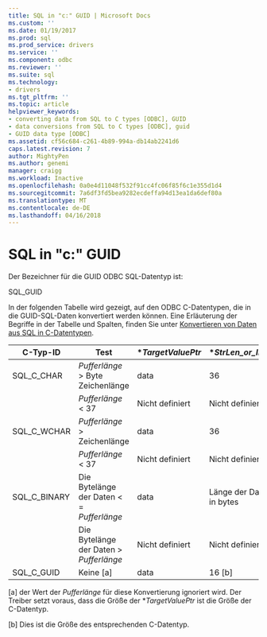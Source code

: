 ```yaml
---
title: SQL in "c:" GUID | Microsoft Docs
ms.custom: ''
ms.date: 01/19/2017
ms.prod: sql
ms.prod_service: drivers
ms.service: ''
ms.component: odbc
ms.reviewer: ''
ms.suite: sql
ms.technology:
- drivers
ms.tgt_pltfrm: ''
ms.topic: article
helpviewer_keywords:
- converting data from SQL to C types [ODBC], GUID
- data conversions from SQL to C types [ODBC], guid
- GUID data type [ODBC]
ms.assetid: cf56c684-c261-4b89-994a-db14ab2241d6
caps.latest.revision: 7
author: MightyPen
ms.author: genemi
manager: craigg
ms.workload: Inactive
ms.openlocfilehash: 0a0e4d11048f532f91cc4fc06f85f6c1e355d1d4
ms.sourcegitcommit: 7a6df3fd5bea9282ecdeffa94d13ea1da6def80a
ms.translationtype: MT
ms.contentlocale: de-DE
ms.lasthandoff: 04/16/2018
---
```

# <a name="sql-to-c-guid"></a>SQL in "c:" GUID
Der Bezeichner für die GUID ODBC SQL-Datentyp ist:  
  
 SQL_GUID  
  
 In der folgenden Tabelle wird gezeigt, auf den ODBC C-Datentypen, die in die GUID-SQL-Daten konvertiert werden können. Eine Erläuterung der Begriffe in der Tabelle und Spalten, finden Sie unter [Konvertieren von Daten aus SQL in C-Datentypen](../../../odbc/reference/appendixes/converting-data-from-sql-to-c-data-types.md).  
  
|C-Typ-ID|Test|**TargetValuePtr*|**StrLen_or_IndPtr*|SQLSTATE|  
|-----------------------|----------|------------------------|----------------------------|--------------|  
|SQL_C_CHAR|*Pufferlänge* > Byte Zeichenlänge|data|36|–|  
||*Pufferlänge* < 37|Nicht definiert|Nicht definiert|22003|  
|SQL_C_WCHAR|*Pufferlänge* > Zeichenlänge|data|36|–|  
||*Pufferlänge* < 37|Nicht definiert|Nicht definiert|22003|  
|SQL_C_BINARY|Die Bytelänge der Daten \< =  *Pufferlänge*|data|Länge der Daten in bytes|–|  
||Die Bytelänge der Daten > *Pufferlänge*|Nicht definiert|Nicht definiert|22003|  
|SQL_C_GUID|Keine [a]|data|16 [b]|–|  
  
 [a] der Wert der *Pufferlänge* für diese Konvertierung ignoriert wird. Der Treiber setzt voraus, dass die Größe der **TargetValuePtr* ist die Größe der C-Datentyp.  
  
 [b] Dies ist die Größe des entsprechenden C-Datentyp.

